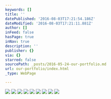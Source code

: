 ```yaml
---
keywords: []
title: ''
datePublished: '2016-08-03T17:21:54.186Z'
dateModified: '2016-08-03T17:21:11.881Z'
author: []
inFeed: false
hasPage: true
inNav: true
description: ''
publisher: {}
via: {}
starred: false
sourcePath: _posts/2016-05-24-our-portfolio.md
url: our-portfolio/index.html
_type: WebPage

---
```

![](https://s3-us-west-2.amazonaws.com/the-grid-img/p/f8bea1df1ed5cd52cbd22eea2e52d4697ea6fdc2.jpg)
![](https://s3-us-west-2.amazonaws.com/the-grid-img/p/da2f874b92088515c01bb63beec34935a7c7ee49.jpg)
![](https://s3-us-west-2.amazonaws.com/the-grid-img/p/4c75ed60c106296260de175f4c4aa485d6db9337.jpg)
![](https://s3-us-west-2.amazonaws.com/the-grid-img/p/14cc6a167f844431da0ec251d5fd4b2d1de40695.jpg)
![](https://s3-us-west-2.amazonaws.com/the-grid-img/p/0951f68631e332d6864f5dab69e068091ae9dcc8.jpg)
![](https://s3-us-west-2.amazonaws.com/the-grid-img/p/ddd0bf4e2b5f155dac521c4db74b754135ef74f2.jpg)
![](https://s3-us-west-2.amazonaws.com/the-grid-img/p/9ffeebf598c678e37ab509261737896da2c0b6d8.jpg)
![](https://s3-us-west-2.amazonaws.com/the-grid-img/p/70de3a2c7ee9fd12277b80c03fd524415adacd3a.jpg)
![](https://the-grid-user-content.s3-us-west-2.amazonaws.com/21b9d2a6-d502-47b6-8870-64474631b461.jpg)